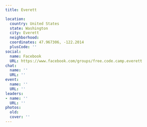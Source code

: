 ```yaml
---
title: Everett

location:
  country: United States
  state: Washington
  city: Everett
  neighborhood: 
  coordinates: 47.967306, -122.2014
  plusCode: ''
social:
  name: Facebook
  URL: https://www.facebook.com/groups/free.code.camp.everett
chat:
  name: ''
  URL: ''
event:
  name: ''
  URL: ''
leaders:
- name: ''
  URL: ''
photos:
  old: 
  cover: ''
---
```

